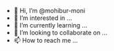 - 👋 Hi, I’m @mohibur-moni
- 👀 I’m interested in ...
- 🌱 I’m currently learning ...
- 💞️ I’m looking to collaborate on ...
- 📫 How to reach me ...

<!---
mohibur-moni/mohibur-moni is a ✨ special ✨ repository because its `README.md` (this file) appears on your GitHub profile.
You can click the Preview link to take a look at your changes.
--->
